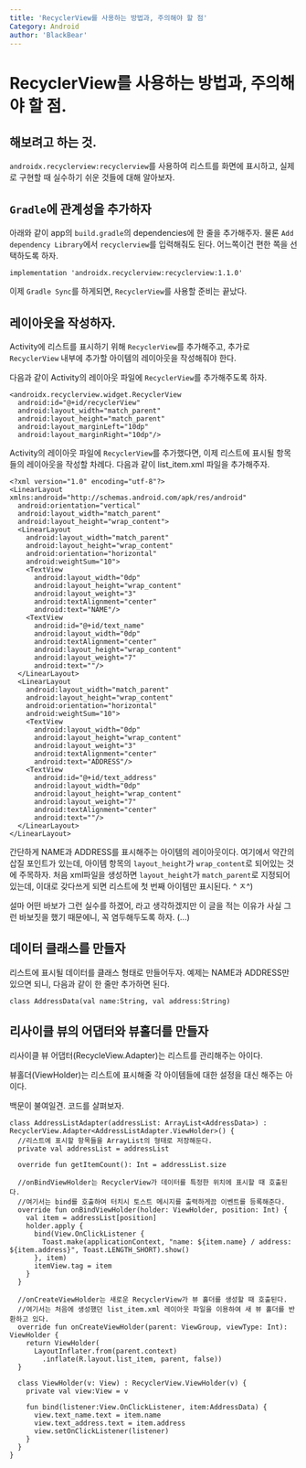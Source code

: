 ```yaml
---
title: 'RecyclerView를 사용하는 방법과, 주의해야 할 점'
Category: Android
author: 'BlackBear'
---
```


# RecyclerView를 사용하는 방법과, 주의해야 할 점.
## 해보려고 하는 것.
`androidx.recyclerview:recyclerview`를 사용하여 리스트를 화면에 표시하고, 실제로 구현할 때 실수하기 쉬운 것들에 대해 알아보자.

## `Gradle`에 관계성을 추가하자
아래와 같이 app의 `build.gradle`의 dependencies에 한 줄을 추가해주자. 물론 `Add dependency Library`에서 `recyclerview`를 입력해줘도 된다. 어느쪽이건 편한 쪽을 선택하도록 하자.
```
implementation 'androidx.recyclerview:recyclerview:1.1.0'
```

이제 `Gradle Sync`를 하게되면, `RecyclerView`를 사용할 준비는 끝났다.

## 레이아웃을 작성하자.
Activity에 리스트를 표시하기 위해 `RecyclerView`를 추가해주고, 추가로 `RecyclerView` 내부에 추가할 아이템의 레이아웃을 작성해줘야 한다.

다음과 같이 Activity의 레이아웃 파일에 `RecyclerView`를 추가해주도록 하자.
```
<androidx.recyclerview.widget.RecyclerView
  android:id="@+id/recyclerView"
  android:layout_width="match_parent"
  android:layout_height="match_parent"
  android:layout_marginLeft="10dp"
  android:layout_marginRight="10dp"/>
```
Activity의 레이아웃 파일에 `RecyclerView`를 추가했다면, 이제 리스트에 표시될 항목들의 레이아웃을 작성할 차례다. 다음과 같이 list_item.xml 파일을 추가해주자.
```
<?xml version="1.0" encoding="utf-8"?>
<LinearLayout xmlns:android="http://schemas.android.com/apk/res/android"
  android:orientation="vertical"
  android:layout_width="match_parent"
  android:layout_height="wrap_content">
  <LinearLayout
    android:layout_width="match_parent"
    android:layout_height="wrap_content"
    android:orientation="horizontal"
    android:weightSum="10">
    <TextView
      android:layout_width="0dp"
      android:layout_height="wrap_content"
      android:layout_weight="3"
      android:textAlignment="center"
      android:text="NAME"/>
    <TextView
      android:id="@+id/text_name"
      android:layout_width="0dp"
      android:textAlignment="center"
      android:layout_height="wrap_content"
      android:layout_weight="7"
      android:text=""/>
  </LinearLayout>
  <LinearLayout
    android:layout_width="match_parent"
    android:layout_height="wrap_content"
    android:orientation="horizontal"
    android:weightSum="10">
    <TextView
      android:layout_width="0dp"
      android:layout_height="wrap_content"
      android:layout_weight="3"
      android:textAlignment="center"
      android:text="ADDRESS"/>
    <TextView
      android:id="@+id/text_address"
      android:layout_width="0dp"
      android:layout_height="wrap_content"
      android:layout_weight="7"
      android:textAlignment="center"
      android:text=""/>
  </LinearLayout>
</LinearLayout>
```
간단하게 NAME과 ADDRESS를 표시해주는 아이템의 레이아웃이다. 여기에서 약간의 삽질 포인트가 있는데, 아이템 항목의 `layout_height`가 `wrap_content`로 되어있는 것에 주목하자. 처음 xml파일을 생성하면 `layout_height`가 `match_parent`로 지정되어있는데, 이대로 갖다쓰게 되면 리스트에 첫 번째 아이템만 표시된다. ^ ㅈ^)

설마 어떤 바보가 그런 실수를 하겠어, 라고 생각하겠지만 이 글을 적는 이유가 사실 그런 바보짓을 했기 때문에니, 꼭 염두해두도록 하자. (...)

## 데이터 클래스를 만들자
리스트에 표시될 데이터를 클래스 형태로 만들어두자. 예제는 NAME과 ADDRESS만 있으면 되니, 다음과 같이 한 줄만 추가하면 된다.
```
class AddressData(val name:String, val address:String)
```

## 리사이클 뷰의 어댑터와 뷰홀더를 만들자
리사이클 뷰 어댑터(RecycleView.Adapter)는 리스트를 관리해주는 아이다.

뷰홀더(ViewHolder)는 리스트에 표시해줄 각 아이템들에 대한 설정을 대신 해주는 아이다.

백문이 불여일견. 코드를 살펴보자.
```
class AddressListAdapter(addressList: ArrayList<AddressData>) : RecyclerView.Adapter<AddressListAdapter.ViewHolder>() {
  //리스트에 표시할 항목들을 ArrayList의 형태로 저장해둔다.
  private val addressList = addressList 

  override fun getItemCount(): Int = addressList.size

  //onBindViewHolder는 RecyclerView가 데이터를 특정한 위치에 표시할 때 호출된다.
  //여기서는 bind를 호출하여 터치시 토스트 메시지를 출력하게끔 이벤트를 등록해준다.
  override fun onBindViewHolder(holder: ViewHolder, position: Int) {
    val item = addressList[position]
    holder.apply {
      bind(View.OnClickListener {
        Toast.make(applicationContext, "name: ${item.name} / address: ${item.address}", Toast.LENGTH_SHORT).show()
      }, item)
      itemView.tag = item
    }
  }

  //onCreateViewHolder는 새로운 RecyclerView가 뷰 홀더를 생성할 때 호출된다.
  //여기서는 처음에 생성했던 list_item.xml 레이아웃 파일을 이용하여 새 뷰 홀더를 반환하고 있다.
  override fun onCreateViewHolder(parent: ViewGroup, viewType: Int): ViewHolder {
    return ViewHolder(
      LayoutInflater.from(parent.context)
        .inflate(R.layout.list_item, parent, false))
  }

  class ViewHolder(v: View) : RecyclerView.ViewHolder(v) {
    private val view:View = v

    fun bind(listener:View.OnClickListener, item:AddressData) {
      view.text_name.text = item.name
      view.text_address.text = item.address
      view.setOnClickListener(listener)
    }
  }
}
```